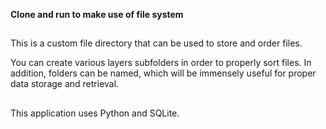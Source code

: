 **Clone and run to make use of file system**

##

This is a custom file directory that can be used to store and order files.

You can create various layers subfolders in order to properly sort files. In addition, folders can be named, which will be immensely useful for proper data storage and retrieval.

##

This application uses Python and SQLite. 

